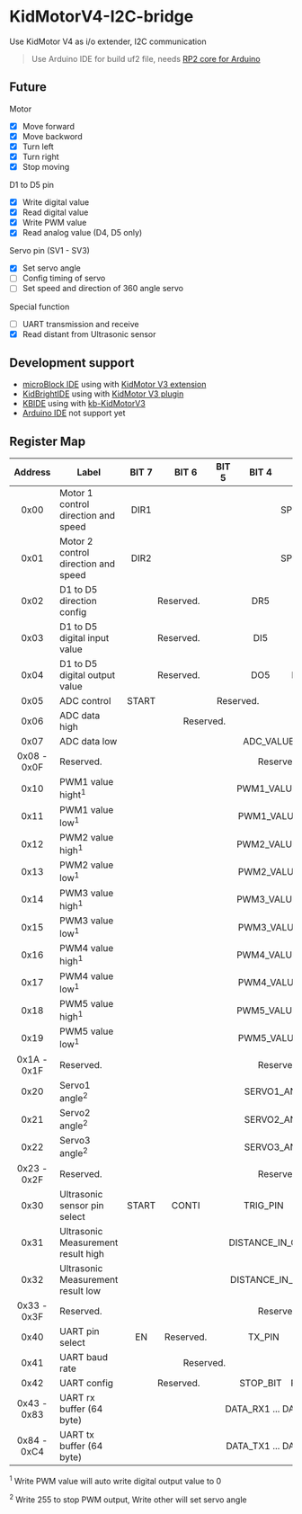 # KidMotorV4-I2C-bridge

Use KidMotor V4 as i/o extender, I2C communication

 > Use Arduino IDE for build uf2 file, needs [RP2 core for Arduino](https://github.com/earlephilhower/arduino-pico)

## Future

Motor

 - [x] Move forward
 - [x] Move backword
 - [x] Turn left
 - [x] Turn right
 - [x] Stop moving
 
D1 to D5 pin

 - [x] Write digital value
 - [x] Read digital value
 - [x] Write PWM value
 - [x] Read analog value (D4, D5 only)
 
Servo pin (SV1 - SV3)

 - [x] Set servo angle
 - [ ] Config timing of servo
 - [ ] Set speed and direction of 360 angle servo
 
Special function

 - [ ] UART transmission and receive
 - [x] Read distant from Ultrasonic sensor 

## Development support

 - [microBlock IDE](https://microblock.app) using with [KidMotor V3 extension](https://github.com/ArtronShop/KidMotorV3-extension)
 - [KidBrightIDE](https://www.kid-bright.org/) using with [KidMotor V3 plugin](https://store.kidbright.info/plugin/46/KidMotor+V3)
 - [KBIDE](https://kbide.org/) using with [kb-KidMotorV3](https://github.com/ArtronShop/kbide-KidMotorV3)
 - [Arduino IDE]() not support yet

## Register Map

<table>
  <thead>
    <tr>
      <th>Address</th>
      <th>Label</th>
      <th>BIT 7</th>
      <th>BIT 6</th>
      <th>BIT 5</th>
      <th>BIT 4</th>
      <th>BIT 3</th>
      <th>BIT 2</th>
      <th>BIT 1</th>
      <th>BIT 0</th>
    </tr>
  </thead>
  <tbody>
    <tr>
      <td align=center>0x00</td>
      <td>Motor 1 control direction and speed</td>
      <td align=center>DIR1</td>
      <td align=center colspan=7>SPEED1</td>
    </tr>
    <tr>
      <td align=center>0x01</td>
      <td>Motor 2 control direction and speed</td>
      <td align=center>DIR2</td>
      <td align=center colspan=7>SPEED2</td>
    </tr>
    <tr>
      <td align=center>0x02</td>
      <td>D1 to D5 direction config</td>
      <td align=center colspan=3>Reserved.</td>
      <td align=center>DR5</td>
      <td align=center>DR4</td>
      <td align=center>DR3</td>
      <td align=center>DR2</td>
      <td align=center>DR1</td>
    </tr>
    <tr>
      <td align=center>0x03</td>
      <td>D1 to D5 digital input value</td>
      <td align=center colspan=3>Reserved.</td>
      <td align=center>DI5</td>
      <td align=center>DI4</td>
      <td align=center>DI3</td>
      <td align=center>DI2</td>
      <td align=center>DI1</td>
    </tr>
    <tr>
      <td align=center>0x04</td>
      <td>D1 to D5 digital output value</td>
      <td align=center colspan=3>Reserved.</td>
      <td align=center>DO5</td>
      <td align=center>DO4</td>
      <td align=center>DO3</td>
      <td align=center>DO2</td>
      <td align=center>DO1</td>
    </tr>
    <tr>
      <td align=center>0x05</td>
      <td>ADC control</td>
      <td align=center>START</td>
      <td align=center colspan=4>Reserved.</td>
      <td align=center colspan=3>A_CH</td>
    </tr>
    <tr>
      <td align=center>0x06</td>
      <td>ADC data high</td>
      <td align=center colspan=4>Reserved.</td>
      <td align=center colspan=4>ADC_VALUE_MSB</td>
    </tr>
    <tr>
      <td align=center>0x07</td>
      <td>ADC data low</td>
      <td align=center colspan=8>ADC_VALUE_LSB</td>
    </tr>
    <tr>
      <td align=center>0x08 - 0x0F</td>
      <td>Reserved.</td>
      <td align=center colspan=8>Reserved.</td>
    </tr>
    <tr>
      <td align=center>0x10</td>
      <td>PWM1 value hight<sup>1</sup></td>
      <td align=center colspan=8>PWM1_VALUE_MSB</td>
    </tr>
    <tr>
      <td align=center>0x11</td>
      <td>PWM1 value low<sup>1</sup></td>
      <td align=center colspan=8>PWM1_VALUE_LSB</td>
    </tr>
    <tr>
      <td align=center>0x12</td>
      <td>PWM2 value high<sup>1</sup></td>
      <td align=center colspan=8>PWM2_VALUE_MSB</td>
    </tr>
    <tr>
      <td align=center>0x13</td>
      <td>PWM2 value low<sup>1</sup></td>
      <td align=center colspan=8>PWM2_VALUE_LSB</td>
    </tr>
   <tr>
      <td align=center>0x14</td>
      <td>PWM3 value high<sup>1</sup></td>
      <td align=center colspan=8>PWM3_VALUE_MSB</td>
    </tr>
    <tr>
      <td align=center>0x15</td>
      <td>PWM3 value low<sup>1</sup></td>
      <td align=center colspan=8>PWM3_VALUE_LSB</td>
    </tr>
   <tr>
      <td align=center>0x16</td>
      <td>PWM4 value high<sup>1</sup></td>
      <td align=center colspan=8>PWM4_VALUE_MSB</td>
    </tr>
    <tr>
      <td align=center>0x17</td>
      <td>PWM4 value low<sup>1</sup></td>
      <td align=center colspan=8>PWM4_VALUE_LSB</td>
    </tr>
   <tr>
      <td align=center>0x18</td>
      <td>PWM5 value high<sup>1</sup></td>
      <td align=center colspan=8>PWM5_VALUE_MSB</td>
    </tr>
    <tr>
      <td align=center>0x19</td>
      <td>PWM5 value low<sup>1</sup></td>
      <td align=center colspan=8>PWM5_VALUE_LSB</td>
    </tr>
    <tr>
      <td align=center>0x1A - 0x1F</td>
      <td>Reserved.</td>
      <td align=center colspan=8>Reserved.</td>
    </tr>
    <tr>
      <td align=center>0x20</td>
      <td>Servo1 angle<sup>2</sup></td>
      <td align=center colspan=8>SERVO1_ANGLE</td>
    </tr>
    <tr>
      <td align=center>0x21</td>
      <td>Servo2 angle<sup>2</sup></td>
      <td align=center colspan=8>SERVO2_ANGLE</td>
    </tr>
    <tr>
      <td align=center>0x22</td>
      <td>Servo3 angle<sup>2</sup></td>
      <td align=center colspan=8>SERVO3_ANGLE</td>
    </tr>
    <tr>
      <td align=center>0x23 - 0x2F</td>
      <td>Reserved.</td>
      <td align=center colspan=8>Reserved.</td>
    </tr>
    <tr>
      <td align=center>0x30</td>
      <td>Ultrasonic sensor pin select</td>
      <td align=center colspan=1>START</td>
      <td align=center colspan=1>CONTI</td>
      <td align=center colspan=3>TRIG_PIN</td>
      <td align=center colspan=3>ECHO_PIN</td>
    </tr>
    <tr>
      <td align=center>0x31</td>
      <td>Ultrasonic Measurement result high</td>
      <td align=center colspan=8>DISTANCE_IN_CM_MSB</td>
    </tr>
    <tr>
      <td align=center>0x32</td>
      <td>Ultrasonic Measurement result low</td>
      <td align=center colspan=8>DISTANCE_IN_CM_LSB</td>
    </tr>
    <tr>
      <td align=center>0x33 - 0x3F</td>
      <td>Reserved.</td>
      <td align=center colspan=8>Reserved.</td>
    </tr>
    <tr>
      <td align=center>0x40</td>
      <td>UART pin select</td>
      <td align=center colspan=1>EN</td>
      <td align=center colspan=1>Reserved.</td>
      <td align=center colspan=3>TX_PIN</td>
      <td align=center colspan=3>RX_PIN</td>
    </tr>
    <tr>
      <td align=center>0x41</td>
      <td>UART baud rate</td>
      <td align=center colspan=4>Reserved.</td>
      <td align=center colspan=4>BAUD_RATE</td>
    </tr>
    <tr>
      <td align=center>0x42</td>
      <td>UART config</td>
      <td align=center colspan=3>Reserved.</td>
      <td align=center colspan=1>STOP_BIT</td>
      <td align=center colspan=2>PARITY_BIT</td>
      <td align=center colspan=3>DATA_BIT_LENGTH</td>
    </tr>
    <tr>
      <td align=center>0x43 - 0x83</td>
      <td>UART rx buffer (64 byte)</td>
      <td align=center colspan=8>DATA_RX1 ... DATA_RX64</td>
    </tr>
    <tr>
      <td align=center>0x84 - 0xC4</td>
      <td>UART tx buffer (64 byte)</td>
      <td align=center colspan=8>DATA_TX1 ... DATA_TX64</td>
    </tr>
  </tbody>
</table>

<sup>1</sup> Write PWM value will auto write digital output value to 0

<sup>2</sup> Write 255 to stop PWM output, Write other will set servo angle
